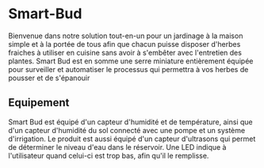 # Smart-Bud
Bienvenue dans notre solution tout-en-un pour un jardinage à la maison simple et à la portée de tous afin que chacun puisse disposer d'herbes fraiches à utiliser en cuisine sans avoir à s'embêter avec l'entretien des plantes. Smart Bud est en somme une serre miniature entièrement équipée pour surveiller et automatiser le processus qui permettra à vos herbes de pousser et de s'épanouir

## Equipement
Smart Bud est équipé d'un capteur d'humidité et de température, ainsi que d'un capteur d'humidité du sol connecté avec une pompe et un système d'irrigation. Le produit est aussi équipé d'un capteur d'ultrasons qui permet de déterminer le niveau d'eau dans le réservoir. Une LED indique à l'utilisateur quand celui-ci est trop bas, afin qu'il le remplisse.
